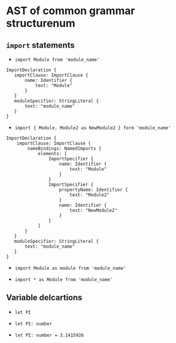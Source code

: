 # AST of common grammar structurenum

## `import` statements

* `import Module from 'module_name'`

```
ImportDeclaration {
   importClause: ImportClause {
       name: Identifier {
           text: "Module"
       }
   }
   moduleSpecifier: StringLiteral {
       text: "module_name"
   }
}
```

* `import { Module, Module2 as NewModule2 } form 'module_name'`

```
ImportDeclaration {
    importClause: ImportClause {
        nameBindings: NamedImports {
            elements: [
                ImportSpecifier {
                    name: Identifier {
                        text: "Module"
                    }
                }
                ImportSpecifier {
                    propertyName: Identifier {
                        text: "Module2"
                    }
                    name: Identifier {
                        text: "NewModule2"
                    }
                }
            ]
       }
   }
   moduleSpecifier: StringLiteral {
       text: "module_name"
   }
}
```

* `import Module as module from 'module_name'`

* `import * as Module from 'module_name'`

## Variable delcartions

* `let PI`

* `let PI: number`

* `let PI: number = 3.1415926`
